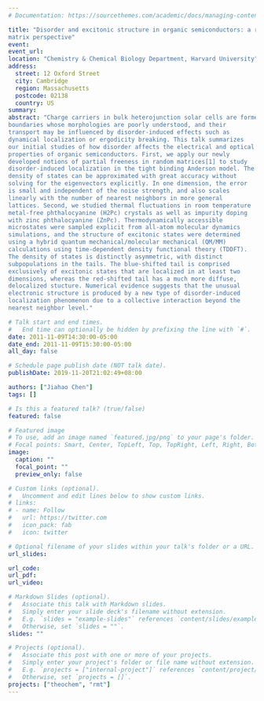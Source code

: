 ```yaml
---
# Documentation: https://sourcethemes.com/academic/docs/managing-content/

title: "Disorder and excitonic structure in organic semiconductors: a random
matrix perspective"
event: 
event_url:
location: "Chemistry & Chemical Biology Department, Harvard University"
address:
  street: 12 Oxford Street
  city: Cambridge
  region: Massachusetts
  postcode: 02138
  country: US
summary:
abstract: "Charge carriers in bulk heterojunction solar cells are formed at phase
boundaries whose morphologies are poorly understood, and their
transport may be influenced by disorder-induced effects such as
dynamical localization or ergodicity breaking. This talk summarizes
our initial studies of how disorder affects the electrical and optical
properties of organic semiconductors. First, we apply our newly
developed notions of partial freeness in random matrices[1] to study
disorder-induced localization in the tight binding Anderson model. The
density of states can be approximated with great accuracy without
solving for the eigenvectors explicitly. In one dimension, the error
is small and independent of the noise strength, and also scales
linearly with the number of nearest neighbors in more general
lattices. Second, we studied thermal fluctuations in room temperature
metal-free phthalocyanine (H2Pc) crystals as well as impurity doping
with zinc phthalocyanine (ZnPc). Thermodynamically accessible
microstates were sampled explicit from all-atom molecular dynamics
simulations, and the structure of excitonic states were determined
using a hybrid quantum mechanical/molecular mechanical (QM/MM)
calculations using time-dependent density functional theory (TDDFT).
The density of states is distinctly asymmetric, with distinct
subpopulations in the tails. The blue-shifted tail is comprised
exclusively of excitonic states that are localized in at least two
dimensions, whereas the red-shifted tail has a much more diffuse,
delocalized stucture. Numerical evidence suggests that the unusual
electronic structure is produced by a new type of disorder-induced
localization phenomenon due to a collective interaction beyond the
nearest neighbor level."

# Talk start and end times.
#   End time can optionally be hidden by prefixing the line with `#`.
date: 2011-11-09T14:30:00-05:00
date_end: 2011-11-09T15:30:00-05:00
all_day: false

# Schedule page publish date (NOT talk date).
publishDate: 2019-11-20T21:02:49+08:00

authors: ["Jiahao Chen"]
tags: []

# Is this a featured talk? (true/false)
featured: false

# Featured image
# To use, add an image named `featured.jpg/png` to your page's folder. 
# Focal points: Smart, Center, TopLeft, Top, TopRight, Left, Right, BottomLeft, Bottom, BottomRight.
image:
  caption: ""
  focal_point: ""
  preview_only: false

# Custom links (optional).
#   Uncomment and edit lines below to show custom links.
# links:
# - name: Follow
#   url: https://twitter.com
#   icon_pack: fab
#   icon: twitter

# Optional filename of your slides within your talk's folder or a URL.
url_slides:

url_code:
url_pdf:
url_video:

# Markdown Slides (optional).
#   Associate this talk with Markdown slides.
#   Simply enter your slide deck's filename without extension.
#   E.g. `slides = "example-slides"` references `content/slides/example-slides.md`.
#   Otherwise, set `slides = ""`.
slides: ""

# Projects (optional).
#   Associate this post with one or more of your projects.
#   Simply enter your project's folder or file name without extension.
#   E.g. `projects = ["internal-project"]` references `content/project/deep-learning/index.md`.
#   Otherwise, set `projects = []`.
projects: ["theochem", "rmt"]
---
```

